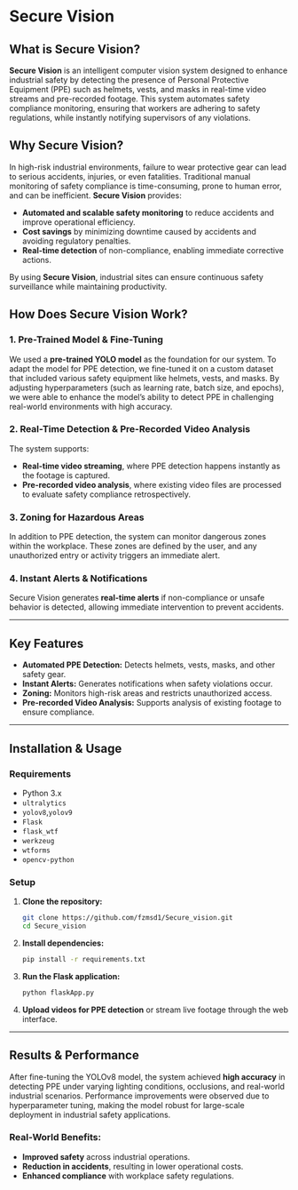 # Secure Vision

## What is Secure Vision?
**Secure Vision** is an intelligent computer vision system designed to enhance industrial safety by detecting the presence of Personal Protective Equipment (PPE) such as helmets, vests, and masks in real-time video streams and pre-recorded footage. This system automates safety compliance monitoring, ensuring that workers are adhering to safety regulations, while instantly notifying supervisors of any violations.

## Why Secure Vision?
In high-risk industrial environments, failure to wear protective gear can lead to serious accidents, injuries, or even fatalities. Traditional manual monitoring of safety compliance is time-consuming, prone to human error, and can be inefficient. **Secure Vision** provides:
- **Automated and scalable safety monitoring** to reduce accidents and improve operational efficiency.
- **Cost savings** by minimizing downtime caused by accidents and avoiding regulatory penalties.
- **Real-time detection** of non-compliance, enabling immediate corrective actions.
  
By using **Secure Vision**, industrial sites can ensure continuous safety surveillance while maintaining productivity.

## How Does Secure Vision Work?
### 1. **Pre-Trained Model & Fine-Tuning**
We used a **pre-trained YOLO model** as the foundation for our system. To adapt the model for PPE detection, we fine-tuned it on a custom dataset that included various safety equipment like helmets, vests, and masks. By adjusting hyperparameters (such as learning rate, batch size, and epochs), we were able to enhance the model’s ability to detect PPE in challenging real-world environments with high accuracy.

### 2. **Real-Time Detection & Pre-Recorded Video Analysis**
The system supports:
- **Real-time video streaming**, where PPE detection happens instantly as the footage is captured.
- **Pre-recorded video analysis**, where existing video files are processed to evaluate safety compliance retrospectively.

### 3. **Zoning for Hazardous Areas**
In addition to PPE detection, the system can monitor dangerous zones within the workplace. These zones are defined by the user, and any unauthorized entry or activity triggers an immediate alert.

### 4. **Instant Alerts & Notifications**
Secure Vision generates **real-time alerts** if non-compliance or unsafe behavior is detected, allowing immediate intervention to prevent accidents.

---

## Key Features
- **Automated PPE Detection:** Detects helmets, vests, masks, and other safety gear.
- **Instant Alerts:** Generates notifications when safety violations occur.
- **Zoning:** Monitors high-risk areas and restricts unauthorized access.
- **Pre-recorded Video Analysis:** Supports analysis of existing footage to ensure compliance.

---

## Installation & Usage

### Requirements
- Python 3.x
- `ultralytics`
- `yolov8`,`yolov9`
- `Flask`
- `flask_wtf`
- `werkzeug`
- `wtforms`
- `opencv-python`

### Setup
1. **Clone the repository:**
   ```bash
   git clone https://github.com/fzmsd1/Secure_vision.git
   cd Secure_vision
   ```

2. **Install dependencies:**
   ```bash
   pip install -r requirements.txt
   ```

3. **Run the Flask application:**
   ```bash
   python flaskApp.py
   ```

4. **Upload videos for PPE detection** or stream live footage through the web interface.

---

## Results & Performance
After fine-tuning the YOLOv8 model, the system achieved **high accuracy** in detecting PPE under varying lighting conditions, occlusions, and real-world industrial scenarios. Performance improvements were observed due to hyperparameter tuning, making the model robust for large-scale deployment in industrial safety applications.

### Real-World Benefits:
- **Improved safety** across industrial operations.
- **Reduction in accidents**, resulting in lower operational costs.
- **Enhanced compliance** with workplace safety regulations.
